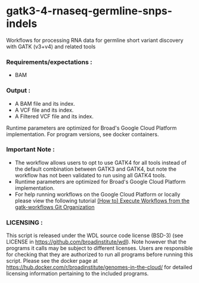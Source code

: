 # gatk3-4-rnaseq-germline-snps-indels
 Workflows for processing RNA data for germline short variant discovery with GATK (v3+v4) and related tools 

### Requirements/expectations :
 - BAM 

### Output :
 - A BAM file and its index.
 - A VCF file and its index. 
 - A Filtered VCF file and its index. 

 Runtime parameters are optimized for Broad's Google Cloud Platform implementation.
 For program versions, see docker containers.

### Important Note :
- The workflow allows users to opt to use GATK4 for all tools instead of the default combination between 
GATK3 and GATK4, but note the workflow has not been validated to run using all GATK4 tools. 
- Runtime parameters are optimized for Broad's Google Cloud Platform implementation. 
- For help running workflows on the Google Cloud Platform or locally please
view the following tutorial [(How to) Execute Workflows from the gatk-workflows Git Organization](https://software.broadinstitute.org/gatk/documentation/article?id=12521)

### LICENSING :
 This script is released under the WDL source code license (BSD-3) (see LICENSE in
 https://github.com/broadinstitute/wdl). Note however that the programs it calls may
 be subject to different licenses. Users are responsible for checking that they are
 authorized to run all programs before running this script. Please see the docker
 page at https://hub.docker.com/r/broadinstitute/genomes-in-the-cloud/ for detailed
 licensing information pertaining to the included programs. 
